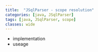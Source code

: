 ```yaml
---
title:  "JSqlParser - scope resolution"
categories: [java, JSqlParser]
tags: [java, JSqlParser, scope]
classes: wide
---
```


- implementation
- useage
 